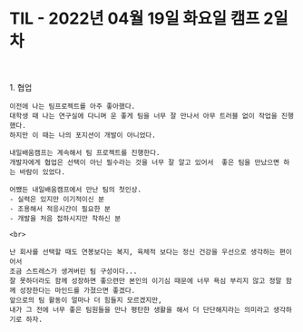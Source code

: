 # TIL - 2022년 04월 19일 화요일 캠프 2일차
<br>
<br>
1. 협업  

    이전에 나는 팀프로젝트를 아주 좋아했다.  
    대학생 때 나는 연구실에 다니며 운 좋게 팀을 너무 잘 만나서 아무 트러블 없이 작업을 진행했다.  
    하지만 이 때는 나의 포지션이 개발이 아니었다. 

    내일배움캠프는 계속해서 팀 프로젝트를 진행한다.  
    개발자에게 협업은 선택이 아닌 필수라는 것을 너무 잘 알고 있어서  좋은 팀을 만났으면 하는 바람이 있었다.  

    어쨌든 내일배움캠프에서 만난 팀의 첫인상.
    - 실력은 있지만 이기적이신 분
    - 조용해서 적응시간이 필요한 분
    - 개발을 처음 접하시지만 착하신 분  

    <br>

    난 회사를 선택할 때도 연봉보다는 복지, 육체적 보다는 정신 건강을 우선으로 생각하는 편이어서  
    조금 스트레스가 생겨버린 팀 구성이다...  
    잘 못하더라도 함께 성장하면 좋으련만 본인의 이기심 때문에 너무 욕심 부리지 않고 정말 함께 성장한다는 마인드를 가졌으면 좋겠다.  
    앞으로의 팀 활동이 얼마나 더 힘들지 모르겠지만,  
    내가 그 전에 너무 좋은 팀원들을 만나 평탄한 생활을 해서 더 단단해지라는 의미라고 생각하기로 하자.
